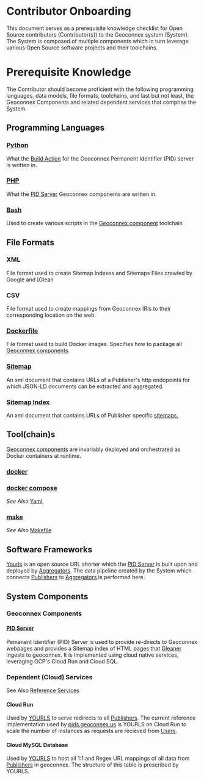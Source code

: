 # Contributor Onboarding
This document serves as a prerequisite knowledge checklist for Open Source contributors (Contributor(s)) to the Geoconnex system (System). The System is composed of multiple components which in turn leverage various Open Source software projects and their toolchains.

# Prerequisite Knowledge

The Contributor should become proficient with the following programming languages, data models, file formats, toolchains, and last but not least, the Geoconnex Components and related dependent services that comprise the System.

## Programming Languages

### [Python](https://python.org)
What the [Build Action](#build) for the Geoconnex Permanent Identifier (PID) server is written in.

### [PHP](https://www.php.net/)
What the [PID Server](#pid-server) Geoconnex components are written in.

### [Bash](https://www.gnu.org/software/bash/manual/bash.html)
Used to create various scripts in the [Geoconnex component](#geoconnex-components) toolchain

## File Formats

### XML
File format used to create Sitemap Indexes and Sitemaps Files crawled by Google and [Glean

### CSV
File format used to create mappings from Geoconnex IRIs to their corresponding location on the web.

### [Dockerfile](https://docs.docker.com/engine/reference/builder/) 
File format used to build Docker images. Specifies how to package all [Geoconnex components](#geoconnex-components).

### [Sitemap](https://www.sitemaps.org/protocol.html)
An xml document that contains URLs of a Publisher's http endopoints for which JSON-LD documents can be extracted and aggregated.

### [Sitemap Index](https://www.sitemaps.org/protocol.html#index)
An xml document that contains URLs of Publisher specific [sitemaps](#Sitemap), 

## Tool(chain)s

[Geoconnex components](#geoconnex-components) are invariably deployed and orchestrated as Docker containers at runtime. 

### [docker](https://docs.docker.com/engine/reference/commandline/cli/) 
### [docker compose](https://docs.docker.com/compose/)
*See Also* [Yaml](#yaml), 
### [make](https://www.gnu.org/software/make/manual/make.html) 
*See Also* [Makefile](#makefile)

## Software Frameworks

[Yourls](https://yourls.org/) is an open source URL shorter which the [PID Server](#pid-server) is built upon and deployed by [Aggregators](https://github.com/internetofwater/harvest.geoconnex.us/blob/main/README.md#persona-aggregator). The data pipeline created by the System which connects [Publishers](https://github.com/internetofwater/harvest.geoconnex.us/blob/main/README.md#persona-publisher) to [Aggregators](https://github.com/internetofwater/harvest.geoconnex.us/blob/main/README.md#persona-aggregator) is performed here.


## System Components 

### Geoconnex Components

#### [PID Server](https://github.com/internetofwater/pids.geoconnex.us) 

Pemanent Identifier (PID) Server is used to provide re-directs to Geoconnex webpages and provides a Sitemap index of HTML pages that [Gleaner](https://github.com/gleanerio/gleaner) ingests to geoconnex. It is implemented using cloud native services, leveraging GCP's Cloud Run and Cloud SQL.

### Dependent (Cloud) Services 

See Also [Reference Services](README.md#reference-services)

#### Cloud Run

Used by [YOURLS](https://yourls.org/) to serve redirects to all [Publishers](https://github.com/internetofwater/harvest.geoconnex.us/blob/main/README.md#persona-publisher). The current reference implementation used by [pids.geoconnex.us](https://pids.geoconnex.us) is YOURLS on Cloud Run to scale the number of instances as requests are recieved from [Users](https://github.com/internetofwater/harvest.geoconnex.us/blob/main/README.md#persona-user).

#### Cloud MySQL Database

Used by [YOURLS](https://yourls.org/) to host all 1:1 and Regex URL mappings of all data from [Publishers](README.md#persona-publisher) in geoconnex. The structure of this table is prescribed by YOURLS.
